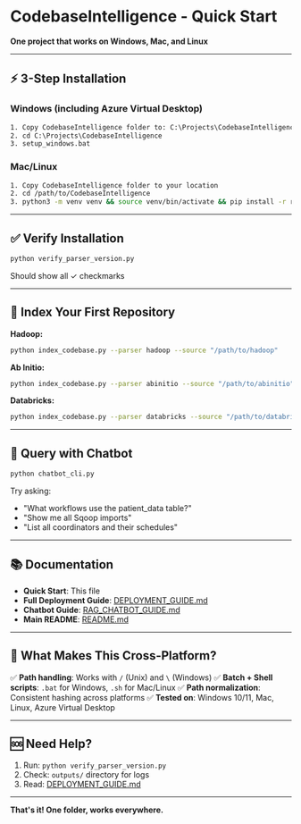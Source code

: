 # CodebaseIntelligence - Quick Start

**One project that works on Windows, Mac, and Linux**

---

## ⚡ 3-Step Installation

### Windows (including Azure Virtual Desktop)
```cmd
1. Copy CodebaseIntelligence folder to: C:\Projects\CodebaseIntelligence
2. cd C:\Projects\CodebaseIntelligence
3. setup_windows.bat
```

### Mac/Linux
```bash
1. Copy CodebaseIntelligence folder to your location
2. cd /path/to/CodebaseIntelligence
3. python3 -m venv venv && source venv/bin/activate && pip install -r requirements-minimal.txt
```

---

## ✅ Verify Installation

```bash
python verify_parser_version.py
```

Should show all ✓ checkmarks

---

## 🚀 Index Your First Repository

**Hadoop:**
```bash
python index_codebase.py --parser hadoop --source "/path/to/hadoop"
```

**Ab Initio:**
```bash
python index_codebase.py --parser abinitio --source "/path/to/abinitio"
```

**Databricks:**
```bash
python index_codebase.py --parser databricks --source "/path/to/databricks"
```

---

## 💬 Query with Chatbot

```bash
python chatbot_cli.py
```

Try asking:
- "What workflows use the patient_data table?"
- "Show me all Sqoop imports"
- "List all coordinators and their schedules"

---

## 📚 Documentation

- **Quick Start**: This file
- **Full Deployment Guide**: [DEPLOYMENT_GUIDE.md](DEPLOYMENT_GUIDE.md)
- **Chatbot Guide**: [RAG_CHATBOT_GUIDE.md](RAG_CHATBOT_GUIDE.md)
- **Main README**: [README.md](README.md)

---

## 🎯 What Makes This Cross-Platform?

✅ **Path handling**: Works with `/` (Unix) and `\` (Windows)
✅ **Batch + Shell scripts**: `.bat` for Windows, `.sh` for Mac/Linux
✅ **Path normalization**: Consistent hashing across platforms
✅ **Tested on**: Windows 10/11, Mac, Linux, Azure Virtual Desktop

---

## 🆘 Need Help?

1. Run: `python verify_parser_version.py`
2. Check: `outputs/` directory for logs
3. Read: [DEPLOYMENT_GUIDE.md](DEPLOYMENT_GUIDE.md)

---

**That's it! One folder, works everywhere.**
